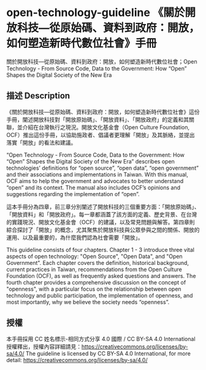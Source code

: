 # open-technology-guideline 《關於開放科技—從原始碼、資料到政府：開放，如何塑造新時代數位社會》手冊
關於開放科技—從原始碼、資料到政府：開放，如何塑造新時代數位社會；Open Technology - From Source Code, Data to the Government: How “Open” Shapes the Digital Society of the New Era


## 描述 Description

《關於開放科技—從原始碼、資料到政府：開放，如何塑造新時代數位社會》這份手冊，闡述開放科技對「開放原始碼」、「開放資料」、「開放政府」的定義和其關聯，並介紹在台灣執行之現況。開放文化基金會（Open Culture Foundation,  OCF）推出這份手冊，以協助施政者、倡議者更理解「開放」及其脈絡，並提出落實「開放」的看法和建議。

“Open Technology - From Source Code, Data to the Government: How “Open” Shapes the Digital Society of the New Era” describes open technologies’ definitions for “open source”, “open data”, “open government” and their associations and implementations in Taiwan. With this manual, OCF aims to help the government and advocates to better understand “open” and its context. The manual also includes OCF’s opinions and suggestions regarding the implementation of “open”.

這本手冊分為四章，前三章分別闡述了開放科技的三個重要方面：「開放原始碼」、「開放資料」和「開放政府」。每一章都涵蓋了該方面的定義、歷史背景、在台灣的實踐現況、開放文化基金會（OCF）的建議，以及常見問題與解答。第四章則綜合探討了「開放」的概念，尤其聚焦於開放科技與公眾參與之間的關係、開放的運用、以及最重要的，為什麼我們認為社會需要「開放」。

This guideline consists of four chapters. Chapter 1 - 3 introduce three vital aspects of open technology: "Open Source", "Open Data", and "Open Government". Each chapter covers the definition, historical background, current practices in Taiwan, recommendations from the Open Culture Foundation (OCF), as well as frequently asked questions and answers. The fourth chapter provides a comprehensive discussion on the concept of "openness", with a particular focus on the relationship between open technology and public participation, the implementation of openness, and most importantly, why we believe the society needs “openness”.


## 授權

本手冊採用 CC 姓名標示-相同方式分享 4.0 國際 / CC BY-SA 4.0 International 授權釋出，授權內容詳細請見：https://creativecommons.org/licenses/by-sa/4.0/
The guideline is licensed by CC BY-SA 4.0 International, for more detail: https://creativecommons.org/licenses/by-sa/4.0/
